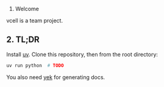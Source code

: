 1. Welcome

vcell is a team project.

## 2. TL;DR

Install [uv](https://docs.astral.sh/uv/).
Clone this repository, then from the root directory:

```sh
uv run python  # TODO
```

You also need [yek](https://github.com/bodo-run/yek) for generating docs.

